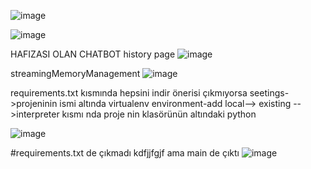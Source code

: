 
![image](https://github.com/user-attachments/assets/3bbf5cc2-9c26-477a-9b80-1ddc4b9d80ab)


![image](https://github.com/user-attachments/assets/23c05b8b-71bd-487c-ad73-9e022f941682)

HAFIZASI OLAN CHATBOT
history page 
![image](https://github.com/user-attachments/assets/e5db7302-cdb8-4e7b-a8d9-06595ec96343)


streamingMemoryManagement
![image](https://github.com/user-attachments/assets/fa43889c-c63c-470b-a40d-cae7ebbdec41)

requirements.txt kısmında hepsini indir önerisi çıkmıyorsa 
seetings->projeninin ismi altında virtualenv environment-add local--> existing -->interpreter kısmı nda proje nin  klasörünün altındaki python 

![image](https://github.com/user-attachments/assets/0bd116f6-20ec-4f9f-82c7-6ada8ed78961)

#requirements.txt de çıkmadı kdfjjfgjf ama main de çıktı
![image](https://github.com/user-attachments/assets/25d928e4-af55-4c25-8a67-a8d659c6e83c)



